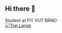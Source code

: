 ## Hi there 👋

Student at FIT VUT BRNO  
[![Top Langs](https://github-readme-stats-xkaska02s-projects.vercel.app/api/top-langs/?username=xkaska02&layout=compact&count_private=true&exclude_repo=Bakalarka&langs_count=8)](https://github.com/xkaska02/github-readme-stats)

<!--
**xkaska02/xkaska02** is a ✨ _special_ ✨ repository because its `README.md` (this file) appears on your GitHub profile.

Here are some ideas to get you started:

- 🔭 I’m currently working on ...
- 🌱 I’m currently learning ...
- 👯 I’m looking to collaborate on ...
- 🤔 I’m looking for help with ...
- 💬 Ask me about ...
- 📫 How to reach me: ...
- 😄 Pronouns: ...
- ⚡ Fun fact: ...
-->

